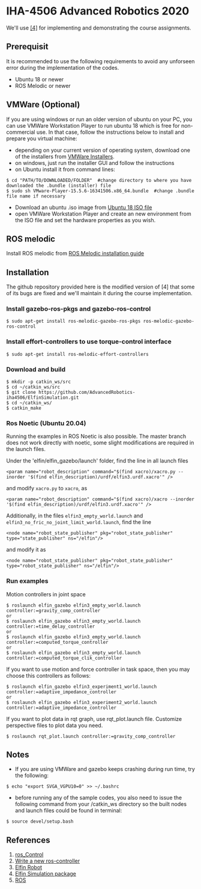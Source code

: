 # IHA-4506 Advanced Robotics 2020
We'll use [[4]](https://github.com/modulabs/arm-control) for implementing and demonstrating the course assignments.  

## Prerequisit
It is recommended to use the following requirements to avoid any unforseen error during the implementation of the codes.

- Ubuntu 18 or newer
- ROS Melodic or newer

## VMWare (Optional)
If you are using windows or run an older version of ubuntu on your PC, you can use VMWare Workstation Player to run ubuntu 18 which is free for non-commercial use. In that case, follow the instructions below to install and prepare you virtual machine:

- depending on your current version of operating system, download one of the installers from [VMWare Installers](https://www.vmware.com/fi/products/workstation-player/workstation-player-evaluation.html).
- on windows, just run the installer GUI and follow the instructions
- on Ubuntu install it from command lines:
```
$ cd "PATH/TO/DOWNLOADED/FOLDER"  #change directory to where you have downloaded the .bundle (installer) file
$ sudo sh VMware-Player-15.5.6-16341506.x86_64.bundle  #change .bundle file name if necessary
```
- Download an ubuntu .iso image from [Ubuntu 18 ISO file](https://releases.ubuntu.com/bionic/ubuntu-18.04.5-desktop-amd64.iso)
- open VMWare Workstation Player and create an new environment from the ISO file and set the hardware properties as you wish.

## ROS melodic
Install ROS melodic from [ROS Melodic installation guide](http://wiki.ros.org/melodic/Installation/Ubuntu)

## Installation
The github repository provided here is the modified version of [4] that some of its bugs are fixed and we'll maintain it during the course implementation.

### Install gazebo-ros-pkgs and gazebo-ros-control

    $ sudo apt-get install ros-melodic-gazebo-ros-pkgs ros-melodic-gazebo-ros-control

### Install effort-controllers to use torque-control interface

    $ sudo apt-get install ros-melodic-effort-controllers

### Download and build 

    $ mkdir -p catkin_ws/src
    $ cd ~/catkin_ws/src
    $ git clone https://github.com/AdvancedRobotics-iha4506/ElfinSimulation.git
    $ cd ~/catkin_ws/
    $ catkin_make

### Ros Noetic (Ubuntu 20.04)
Running the examples in ROS Noetic is also possible. The master branch does not work directly with noetic, some slight modifications are required in the launch files.

Under the 'elfin/elfin_gazebo/launch' folder, find the line in all launch files

`<param name="robot_description" command="$(find xacro)/xacro.py --inorder '$(find elfin_description)/urdf/elfin3.urdf.xacro'" />`

and modify `xacro.py` to `xacro`, as 

`<param name="robot_description" command="$(find xacro)/xacro --inorder '$(find elfin_description)/urdf/elfin3.urdf.xacro'" />`

Additionally, in the files `elfin3_empty_world.launch` and `elfin3_no_fric_no_joint_limit_world.launch`, find the line

`<node name="robot_state_publisher" pkg="robot_state_publisher" type="state_publisher" ns="/elfin"/>`

and modify it as

`<node name="robot_state_publisher" pkg="robot_state_publisher" type="robot_state_publisher" ns="/elfin"/>`


### Run examples
Motion controllers in joint space

    $ roslaunch elfin_gazebo elfin3_empty_world.launch controller:=gravity_comp_controller
    or
    $ roslaunch elfin_gazebo elfin3_empty_world.launch controller:=time_delay_controller
    or
    $ roslaunch elfin_gazebo elfin3_empty_world.launch controller:=computed_torque_controller
    or
    $ roslaunch elfin_gazebo elfin3_empty_world.launch controller:=computed_torque_clik_controller

If you want to use motion and force controller in task space, then you may choose this controllers as follows:

    $ roslaunch elfin_gazebo elfin3_experiment1_world.launch controller:=adaptive_impedance_controller
    or
    $ roslaunch elfin_gazebo elfin3_experiment2_world.launch controller:=adaptive_impedance_controller

If you want to plot data in rqt graph, use rqt_plot.launch file. Customize perspective files to plot data you need.

    $ roslaunch rqt_plot.launch controller:=gravity_comp_controller



## Notes
- If you are using VMWare and gazebo keeps crashing during run time, try the following:

```
$ echo "export SVGA_VGPU10=0" >> ~/.bashrc
``` 
- before running any of the sample codes, you also need to issue the following command from your /catkin_ws directory so the built nodes and launch files could be found in terminal:


```
$ source devel/setup.bash
```
## References
1. [ros_Control](http://wiki.ros.org/ros_control)
2. [Write a new ros-controller](https://github.com/ros-controls/ros_control/wiki/controller_interface)
3. [Elfin Robot](http://wiki.ros.org/Robots/Elfin)
4. [Elfin Simulation package](https://github.com/modulabs/arm-control)
5. [ROS](http://wiki.ros.org/)


